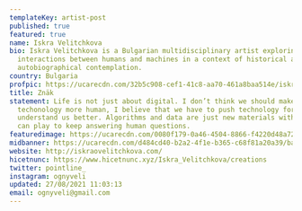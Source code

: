 ```yaml
---
templateKey: artist-post
published: true
featured: true
name: Iskra Velitchkova
bio: Iskra Velitchkova is a Bulgarian multidisciplinary artist exploring the
  interactions between humans and machines in a context of historical and
  autobiographical contemplation.
country: Bulgaria
profpic: https://ucarecdn.com/32b5c908-cef1-41c8-aa70-461a8baa514e/iskra_500c.gif
title: Znäk
statement: Life is not just about digital. I don’t think we should make
  techonology more human, I believe that we have to push technology forward to
  understand us better. Algorithms and data are just new materials with which we
  can play to keep answering human questions.
featuredimage: https://ucarecdn.com/0080f179-0a46-4504-8866-f4220d48a72c/main_page_iskra.jpg
midbanner: https://ucarecdn.com/d484cd40-b2a2-4f1e-b365-c68f81a20a39/banner_iskra1.jpg
website: http://iskraovelitchkova.com/
hicetnunc: https://www.hicetnunc.xyz/Iskra_Velitchkova/creations
twitter: pointline_
instagram: ognyveli
updated: 27/08/2021 11:03:13
email: ognyveli@gmail.com
---
```

